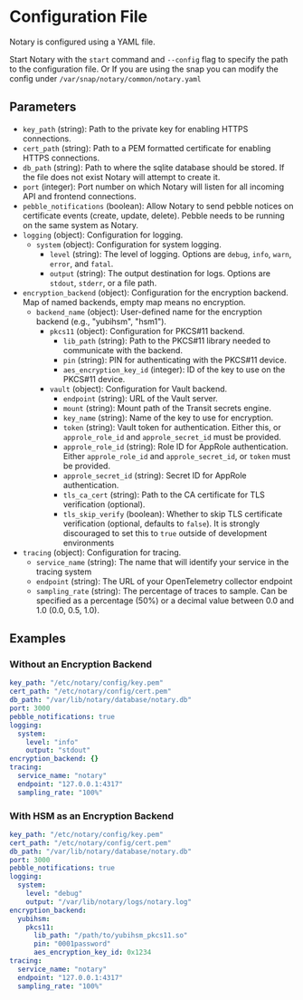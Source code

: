 # Configuration File

Notary is configured using a YAML file.

Start Notary with the `start` command and `--config` flag to specify the path to the configuration file.
Or If you are using the snap you can modify the config under `/var/snap/notary/common/notary.yaml`

## Parameters

- `key_path` (string): Path to the private key for enabling HTTPS connections.
- `cert_path` (string): Path to a PEM formatted certificate for enabling HTTPS connections.
- `db_path` (string): Path to where the sqlite database should be stored. If the file does not exist Notary will attempt to create it.
- `port` (integer): Port number on which Notary will listen for all incoming API and frontend connections.
- `pebble_notifications` (boolean): Allow Notary to send pebble notices on certificate events (create, update, delete). Pebble needs to be running on the same system as Notary.
- `logging` (object): Configuration for logging.
  - `system` (object): Configuration for system logging.
    - `level` (string): The level of logging. Options are `debug`, `info`, `warn`, `error`, and `fatal`.
    - `output` (string): The output destination for logs. Options are `stdout`, `stderr`, or a file path.
- `encryption_backend` (object): Configuration for the encryption backend. Map of named backends, empty map means no encryption.
  - `backend_name` (object): User-defined name for the encryption backend (e.g., "yubihsm", "hsm1").
    - `pkcs11` (object): Configuration for PKCS#11 backend.
      - `lib_path` (string): Path to the PKCS#11 library needed to communicate with the backend.
      - `pin` (string): PIN for authenticating with the PKCS#11 device.
      - `aes_encryption_key_id` (integer): ID of the key to use on the PKCS#11 device.
    - `vault` (object): Configuration for Vault backend.
      - `endpoint` (string): URL of the Vault server.
      - `mount` (string): Mount path of the Transit secrets engine.
      - `key_name` (string): Name of the key to use for encryption.
      - `token` (string): Vault token for authentication. Either this, or `approle_role_id` and `approle_secret_id` must be provided.
      - `approle_role_id` (string): Role ID for AppRole authentication. Either `approle_role_id` and `approle_secret_id`, or `token` must be provided.
      - `approle_secret_id` (string): Secret ID for AppRole authentication.
      - `tls_ca_cert` (string): Path to the CA certificate for TLS verification (optional).
      - `tls_skip_verify` (boolean): Whether to skip TLS certificate verification (optional, defaults to `false`). It is strongly discouraged to set this to `true` outside of development environments
- `tracing` (object): Configuration for tracing.
  - `service_name` (string): The name that will identify your service in the tracing system
  - `endpoint` (string): The URL of your OpenTelemetry collector endpoint
  - `sampling_rate` (string): The percentage of traces to sample. Can be specified as a percentage (50%)
  or a decimal value between 0.0 and 1.0 (0.0, 0.5, 1.0).


## Examples

### Without an Encryption Backend

```yaml
key_path: "/etc/notary/config/key.pem"
cert_path: "/etc/notary/config/cert.pem"
db_path: "/var/lib/notary/database/notary.db"
port: 3000
pebble_notifications: true
logging:
  system:
    level: "info"
    output: "stdout"
encryption_backend: {}
tracing:
  service_name: "notary"
  endpoint: "127.0.0.1:4317"
  sampling_rate: "100%"
```

### With HSM as an Encryption Backend

```yaml
key_path: "/etc/notary/config/key.pem"
cert_path: "/etc/notary/config/cert.pem"
db_path: "/var/lib/notary/database/notary.db"
port: 3000
pebble_notifications: true
logging:
  system:
    level: "debug"
    output: "/var/lib/notary/logs/notary.log"
encryption_backend:
  yubihsm:
    pkcs11:
      lib_path: "/path/to/yubihsm_pkcs11.so"
      pin: "0001password"
      aes_encryption_key_id: 0x1234
tracing:
  service_name: "notary"
  endpoint: "127.0.0.1:4317"
  sampling_rate: "100%"
```
